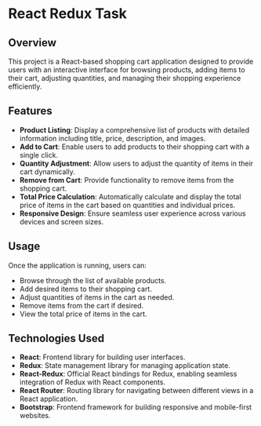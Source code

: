 # React Redux Task

## Overview
This project is a React-based shopping cart application designed to provide users with an interactive interface for browsing products, adding items to their cart, adjusting quantities, and managing their shopping experience efficiently.

## Features
- **Product Listing**: Display a comprehensive list of products with detailed information including title, price, description, and images.
- **Add to Cart**: Enable users to add products to their shopping cart with a single click.
- **Quantity Adjustment**: Allow users to adjust the quantity of items in their cart dynamically.
- **Remove from Cart**: Provide functionality to remove items from the shopping cart.
- **Total Price Calculation**: Automatically calculate and display the total price of items in the cart based on quantities and individual prices.
- **Responsive Design**: Ensure seamless user experience across various devices and screen sizes.


## Usage
Once the application is running, users can:
- Browse through the list of available products.
- Add desired items to their shopping cart.
- Adjust quantities of items in the cart as needed.
- Remove items from the cart if desired.
- View the total price of items in the cart.

## Technologies Used
- **React**: Frontend library for building user interfaces.
- **Redux**: State management library for managing application state.
- **React-Redux**: Official React bindings for Redux, enabling seamless integration of Redux with React components.
- **React Router**: Routing library for navigating between different views in a React application.
- **Bootstrap**: Frontend framework for building responsive and mobile-first websites.
